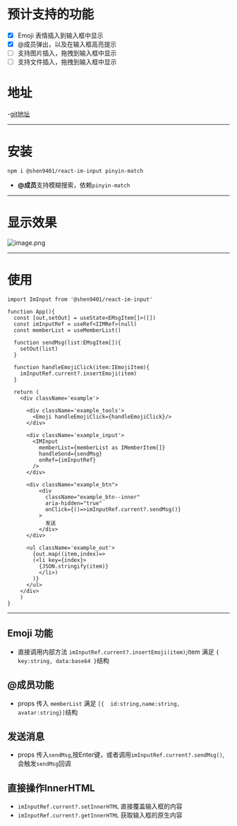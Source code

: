 # 预计支持的功能

- [x] Emoji 表情插入到输入框中显示
- [x] @成员弹出，以及在输入框高亮提示
- [ ] 支持图片插入，拖拽到输入框中显示
- [ ] 支持文件插入，拖拽到输入框中显示

# 地址

-[git地址](https://github.com/shenqil/react-im-input)

***

# 安装

```
npm i @shen9401/react-im-input pinyin-match 
```

- **@成员**支持模糊搜索，依赖`pinyin-match`

***

# 显示效果

![image.png](https://upload-images.jianshu.io/upload_images/25820166-54b45281248e9765.png?imageMogr2/auto-orient/strip%7CimageView2/2/w/1240)
***

# 使用

```
import ImInput from '@shen9401/react-im-input'

function App(){
  const [out,setOut] = useState<EMsgItem[]>([])
  const imInputRef = useRef<IIMRef>(null)
  const memberList = useMemberList()

  function sendMsg(list:EMsgItem[]){
    setOut(list)
  }

  function handleEmojiClick(item:IEmojiItem){
    imInputRef.current?.insertEmoji(item)
  }

  return (
    <div className='example'>

      <div className='example_tools'>
        <Emoji handleEmojiClick={handleEmojiClick}/>
      </div>

      <div className='example_input'>
        <IMInput 
          memberList={memberList as IMemberItem[]} 
          handleSend={sendMsg}  
          onRef={imInputRef}
        />
      </div>

      <div className="example_btn">
          <div
            className="example_btn--inner"
            aria-hidden="true"
            onClick={()=>imInputRef.current?.sendMsg()}
          >
            发送
          </div>
      </div>

      <ul className='example_out'>
        {out.map((item,index)=>
        (<li key={index}>
          {JSON.stringify(item)}
          </li>)
        )}
      </ul>
    </div>
    )
}

```

***

## Emoji 功能

- 直接调用内部方法 `imInputRef.current?.insertEmoji(item)`;item 满足 `{ key:string, data:base64 }`结构

## @成员功能

- props 传入 `memberList` 满足 `[{  id:string,name:string, avatar:string}]`结构

## 发送消息

- props 传入`sendMsg`,按Enter键，或者调用`imInputRef.current?.sendMsg()`,会触发`sendMsg`回调

## 直接操作InnerHTML

- `imInputRef.current?.setInnerHTML` 直接覆盖输入框的内容
- `imInputRef.current?.getInnerHTML` 获取输入框的原生内容
